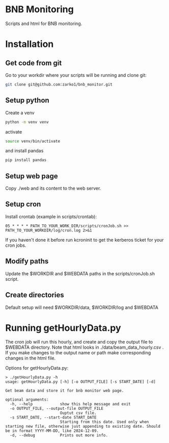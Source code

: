 # BNB Monitoring
Scripts and html for BNB monitoring.

# Installation

## Get code from git

Go to your workdir where your scripts will be running and clone git:
```bash
git clone git@github.com:zarko1/bnb_monitor.git
```

## Setup python

Create a venv
```bash
python -m venv venv
```
activate
```bash
source venv/bin/activate
```
and install pandas
```bash
pip install pandas
```

## Setup web page

Copy ./web and its content to the web server.

## Setup cron

Install crontab (example in scripts/crontab):
```
05 * * * * PATH_TO_YOUR_WORK_DIR/scripts/cronJob.sh >> PATH_TO_YOUR_WORKDIR/log/cron.log 2>&1
```
If you haven't done it before run kcroninit to get the kerberos ticket for your cron jobs. 

## Modify paths
Update the $WORKDIR and $WEBDATA paths in the scripts/cronJob.sh script.

## Create directories
Default setup will need $WORKDIR/data, $WORKDIR/log and $WEBDATA

# Running getHourlyData.py

The cron job will run this hourly, and create and copy the output file to $WEBDATA directory. Note that html looks in ./data/beam_data_hourly.csv . If you make changes to the output name or path make corresponding changes in the html file.

Options for <span>getHourlyData.py<span>:
```
> ./getHourlyData.py -h
usage: getHourlyData.py [-h] [-o OUTPUT_FILE] [-s START_DATE] [-d]

Get beam data and store it for bnb monitor web page.

optional arguments:
  -h, --help            show this help message and exit
  -o OUTPUT_FILE, --output-file OUTPUT_FILE
                        Ouptut csv file.
  -s START_DATE, --start-date START_DATE
                        Starting from this date. Used only when starting new file, otherwise just appending to existing date. Should be in format YYYY-MM-DD, like 2024-12-09.
  -d, --debug           Prints out more info.

```



